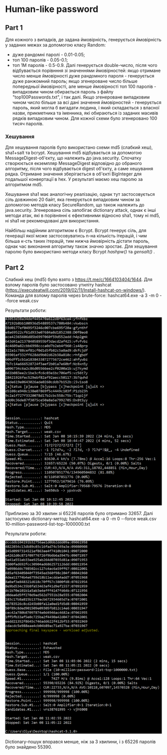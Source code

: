 # Human-like password
## Part 1

Для кожного з випадків, де задана ймовірність, генерується ймовірність у заданих межах за допомогою класу Random: 
- дуже рандомні паролі - 0.01-0.05;
- топ 100 паролів - 0.05-0.1;
- топ 1М паролів - 0.5-0.9.
Далі генерується double-число, після чого відбувається порівнння зі значеннями ймовірностей: якщо отримане число менше 
ймовірності дуже рандомного пароля - генерується дуже ранжомний пароль; якщо згенероване число більше попередньої ймовірності,
але менше ймовірності топ 100 паролів - випадковим чином обирається пароль з файлу "top100Passwords.txt", і так далі.
Якщо згенероване випадковим чином число більше за всі дані значення ймовірностей - генерується пароль, який могла б вигадати
людина, і який складається з власної назви, прикметника та іменника, які обираються із заданих масивів рядків випадковим чином.
Для кожної схеми було згенеровано 100 тисяч паролів.
### Хешування
Для хешування паролів було використано схеми md5 (слабкий хеш), sha1+salt та bcrypt.
Хешування md5 відбувається за допомогою MessageDigest-об'єкту, що належить до java.security.
Спочатку створюється екземпляр MessageDigest відповідно до обраного алгоритму, після чого відбувається digest об'єкту,
а саме хешування рядка. Отримане значення зберігається в об'єкті BigInteger для подальшої конвертації в hex.
У результаті маємо хеш паролю за алгоритмом md5.

Хешування sha1 має аналогічну реалізацію, однак тут застосовується сіль довжиною 20 байт, 
яка генерується випадковим чином за допомогою методів класу SecureRandom, що також належить до java.security.
Згенерована сіль запобігає dictionary attack, однак є інші методи атак, які в порівнянні є ефективними відносно sha1,
тому ні md5, ні sha1 не рекомендовані для використання.

Найбільш надійним алгоритмом є Bcrypt. Bcrypt генерує сіль, для генерації якої може застосовуватись n-на кількість ітерацій,
і чим більша к-сть таких ітерацій, тим нижча ймовірність дістати пароль, однак час виконання алгоритму також значно зростає.
Для хешування паролю було використано методи класу Bcrypt <i>hashpw()</i> та <i>gensalt()</i> .

## Part 2
Слабкий хеш (md5) було взято з https://t.me/c/1664103404/1644.
Для взлому паролів було застосовано утиліту hashcat (https://executeatwill.com/2019/02/11/Install-hashcat-on-windows/).
Команда для взлому паролів через brute-force: hashcat64.exe -a 3 -m 0 --force weak.csv

Результати роботи:

![bruteforce result](https://github.com/unicode368/CryptoLabs/blob/main/src/main/java/lab4/Capture.PNG)

Приблизно за 30 хвилин зі 65226 паролів було отримано 32657.
Далі застосуємо dictionary-метод: hashcat64.exe -a 0 -m 0 --force weak.csv 10-million-password-list-top-1000000.txt

Результати роботи:

![dictionary result](https://github.com/unicode368/CryptoLabs/blob/main/src/main/java/lab4/Capture2.PNG)

Dictionary-пошук впорався менше, ніж за 3 хвилини, і з 65226 паролів було знайдено 55390. 


 
 
